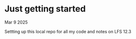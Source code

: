 # Just getting started
Mar 9 2025

Settting up this local repo for all my code and notes on LFS 12.3
